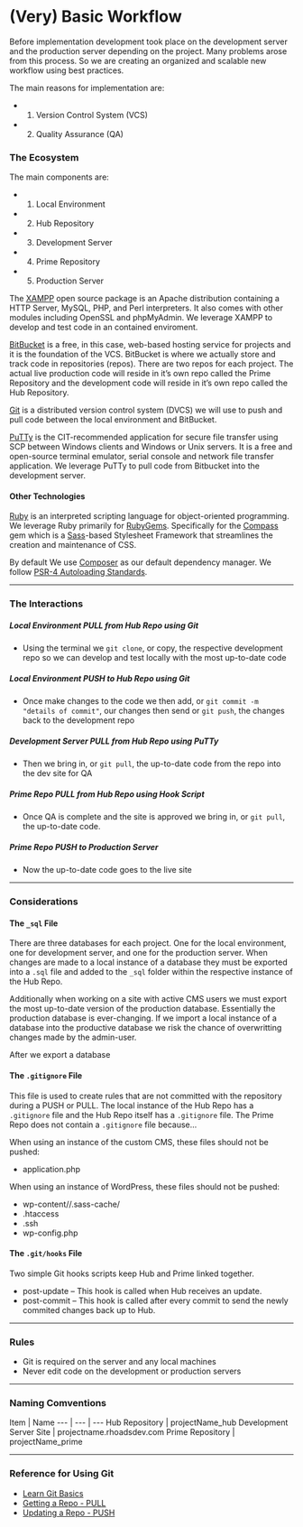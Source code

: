 # (Very) Basic Workflow

Before implementation development took place on the development server and the production server depending on the project. Many problems arose from this process. So we are creating an organized and scalable new workflow using best practices.

The main reasons for implementation are:
* 1. Version Control System (VCS)
* 2. Quality Assurance (QA)

### The Ecosystem
The main components are:
* 1. Local Environment
* 2. Hub Repository
* 3. Development Server
* 4. Prime Repository
* 5. Production Server

The [XAMPP](https://www.apachefriends.org/index.html) open source package is an Apache distribution containing a HTTP Server, MySQL, PHP, and Perl interpreters. It also comes with other modules including OpenSSL and phpMyAdmin. We leverage XAMPP to develop and test code in an contained enviroment. 

[BitBucket](https://bitbucket.org/) is a free, in this case, web-based hosting service for projects and it is the foundation of the VCS. BitBucket is where we actually store and track code in repositories (repos). There are two repos for each project. The actual live production code will reside in it’s own repo called the Prime Repository and the development code will reside in it’s own repo called the Hub Repository.

[Git](http://git-scm.com/) is a distributed version control system (DVCS) we will use to push and pull code between the local environment and BitBucket.

[PuTTy](http://www.putty.org/) is the CIT-recommended application for secure file transfer using SCP between Windows
clients and Windows or Unix servers. It is a free and open-source terminal emulator, serial console and network file transfer application. We leverage PuTTy to pull code from Bitbucket into the development server.

#### Other Technologies
[Ruby](http://rubyinstaller.org/) is an interpreted scripting language for object-oriented programming. We leverage Ruby primarily for [RubyGems](http://guides.rubygems.org/what-is-a-gem/). Specifically for the [Compass](https://rubygems.org/gems/compass) gem which is a [Sass](http://sass-lang.com/)-based Stylesheet Framework that streamlines the creation and maintenance of CSS.

By default We use [Composer](https://getcomposer.org/) as our default dependency manager. We follow [PSR-4 Autoloading Standards](http://www.php-fig.org/psr/psr-4/).

___
### The Interactions
##### Local Environment PULL from Hub Repo using Git
* Using the terminal we ```git clone```, or copy, the respective development repo so we can develop and test locally with the most up-to-date code

##### Local Environment PUSH to Hub Repo using Git
* Once make changes to the code we then add, or ```git commit -m "details of commit"```, our changes then send or ```git push```, the changes back to the development repo

##### Development Server PULL from Hub Repo using PuTTy
* Then we bring in, or ```git pull```, the up-to-date code from the repo into the dev site for QA

##### Prime Repo PULL from Hub Repo using Hook Script
* Once QA is complete and the site is approved we bring in, or ```git pull```, the up-to-date code.

##### Prime Repo PUSH to Production Server
* Now the up-to-date code goes to the live site

___
### Considerations
#### The ```_sql``` File
There are three databases for each project. One for the local environment, one for development server, and one for the production server. When changes are made to a local instance of a database they must be exported into a ```.sql``` file and added to the ```_sql``` folder within the respective instance of the Hub Repo.

Additionally when working on a site with active CMS users we must export the most up-to-date version of the production database. Essentially the production database is ever-changing. If we import a local instance of a database into the productive database we risk the chance of overwritting changes made by the admin-user.

After we export a database

#### The ```.gitignore``` File
This file is used to create rules that are not committed with the repository during a PUSH or PULL. The local instance of the Hub Repo has a ```.gitignore``` file and the Hub Repo itself has a ```.gitignore``` file. The Prime Repo does not contain a ```.gitignore``` file because...

When using an instance of the custom CMS, these files should not be pushed:
* application.php

When using an instance of WordPress, these files should not be pushed:
* wp-content/<project name>/.sass-cache/
* .htaccess
* .ssh
* wp-config.php

#### The ```.git/hooks``` File
Two simple Git hooks scripts keep Hub and Prime linked together.
* post-update – This hook is called when Hub receives an update.
* post-commit – This hook is called after every commit to send the newly commited changes back up to Hub.

___
### Rules

* Git is required on the server and any local machines
* Never edit code on the development or production servers

___
### Naming Comventions


Item | Name
--- | --- | ---
Hub Repository | projectName_hub
Development Server Site | projectname.rhoadsdev.com
Prime Repository | projectName_prime

___
### Reference for Using Git
* [Learn Git Basics](https://try.github.io/levels/1/challenges/1)
* [Getting a Repo - PULL](https://git-scm.com/docs/git-push)
* [Updating a Repo - PUSH](https://git-scm.com/docs/git-push)

